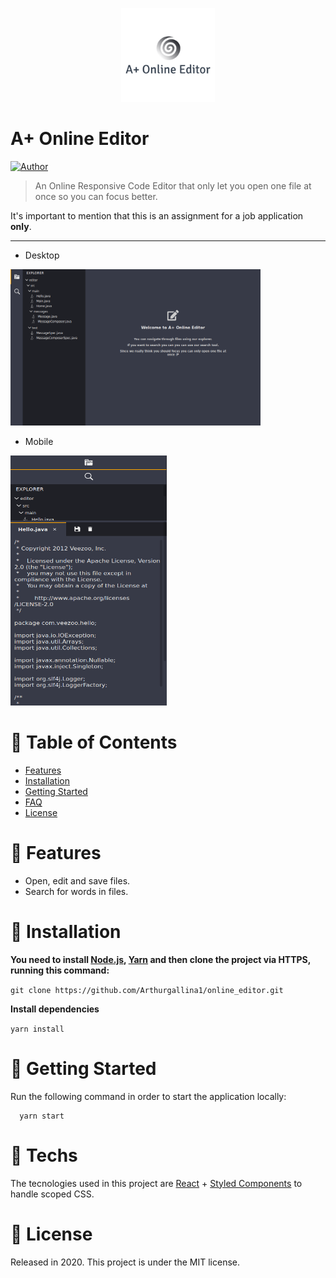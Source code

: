 <p align="center">
   <img src="/src/assets/logo.png" width="150"/>
</p>

# A+ Online Editor


[![Author](https://img.shields.io/badge/author-Arthur-EE4D64?style=flat-square)](https://github.com/Arthurgallina1)

> An Online Responsive Code Editor that only let you open one file at once so you can focus better. 

It's important to mention that this is an assignment for a job application **only**.

---

* <p> Desktop </p>
 <img src="/src/assets/desktop.png" width="400" height="250" border="0" />&nbsp;&nbsp;&nbsp;&nbsp;&nbsp;&nbsp;
</p>
<p align="center">
   
* <p> Mobile </p>
 <img src="/src/assets/mobile.png" width="250" height="400" border="0" />&nbsp;&nbsp;&nbsp;&nbsp;&nbsp;&nbsp;
</p>

# :pushpin: Table of Contents

* [Features](#rocket-features)
* [Installation](#construction_worker-installation)
* [Getting Started](#runner-getting-started)
* [FAQ](#postbox-techs)
* [License](#closed_book-license)


# :rocket: Features

* Open, edit and save files.
* Search for words in files.


# :construction_worker: Installation

**You need to install [Node.js](https://nodejs.org/en/download/), [Yarn](https://yarnpkg.com/) and then clone the project via HTTPS, running this command:**

```git clone https://github.com/Arthurgallina1/online_editor.git```

**Install dependencies**

```yarn install```

# :runner: Getting Started

Run the following command in order to start the application locally:

```
  yarn start
```

# :postbox: Techs

The tecnologies used in this project are [React](https://pt-br.reactjs.org/) + [Styled Components](https://styled-components.com/) to handle scoped CSS.

# :closed_book: License

Released in 2020.
This project is under the MIT license.
